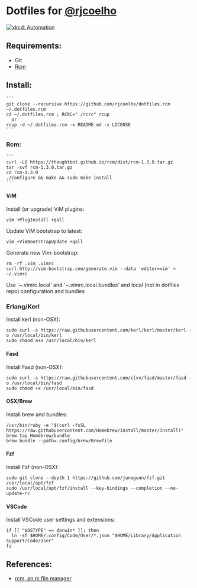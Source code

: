 # Dotfiles for [@rjcoelho](https://github.com/rjcoelho)

[![xkcd: Automation](http://imgs.xkcd.com/comics/automation.png)](http://xkcd.com/1319/)

## Requirements:

- Git
- [Rcm](https://github.com/thoughtbot/rcm)

## Install:
    ```
    git clone --recursive https://github.com/rjcoelho/dotfiles.rcm ~/.dotfiles.rcm
    cd ~/.dotfiles.rcm ; RCRC="./rcrc" rcup
      or
    rcup -d ~/.dotfiles.rcm -x README.md -x LICENSE
    ```

### Rcm:
    ```
    curl -LO https://thoughtbot.github.io/rcm/dist/rcm-1.3.0.tar.gz
    tar -xvf rcm-1.3.0.tar.gz
    cd rcm-1.3.0
    ./Configure && make && sudo make install
    ```

#### ViM

Install (or upgrade) ViM plugins:
  ```
  vim +PlugInstall +qall
  ```

Update ViM bootstrap to latest:
  ```
  vim +VimBootstrapUpdate +qall
  ```

Generate new Vim-bootstrap:
  ```
  rm -rf .vim .vimrc
  curl http://vim-bootstrap.com/generate.vim --data 'editor=vim' > ~/.vimrc
  ```
Use '~.vimrc.local' and '~.vimrc.local.bundles' and local (not in dotfiles repo) configuration and bundles

### Erlang/Kerl

Install kerl (non-OSX):
  ```
  sudo curl -s https://raw.githubusercontent.com/kerl/kerl/master/kerl -o /usr/local/bin/kerl
  sudo chmod a+x /usr/local/bin/kerl
  ```

#### Fasd

Install Fasd (non-OSX):
  ```
  sudo curl -s https://raw.githubusercontent.com/clvv/fasd/master/fasd -o /usr/local/bin/fasd
  sudo chmod +x /usr/local/bin/fasd
  ```

#### OSX/Brew

Install brew and bundles:
  ```
  /usr/bin/ruby -e "$(curl -fsSL https://raw.githubusercontent.com/Homebrew/install/master/install)"
  brew tap Homebrew/bundle
  brew bundle --path=.config/brew/Brewfile
  ```

#### Fzf

Install Fzf (non-OSX):
  ```
  sudo git clone --depth 1 https://github.com/junegunn/fzf.git /usr/local/opt/fzf
  sudo /usr/local/opt/fzf/install --key-bindings --completion --no-update-rc
  ```

#### VSCode

Install VSCode user settings and extensions:
  ```
  if [[ "$OSTYPE" == darwin* ]]; then
    ln -sf $HOME/.config/Code/User/*.json "$HOME/Library/Application Support/Code/User"
  fi
  ```

## References:
- [rcm, an rc file manager](https://robots.thoughtbot.com/rcm-for-rc-files-in-dotfiles-repos)
